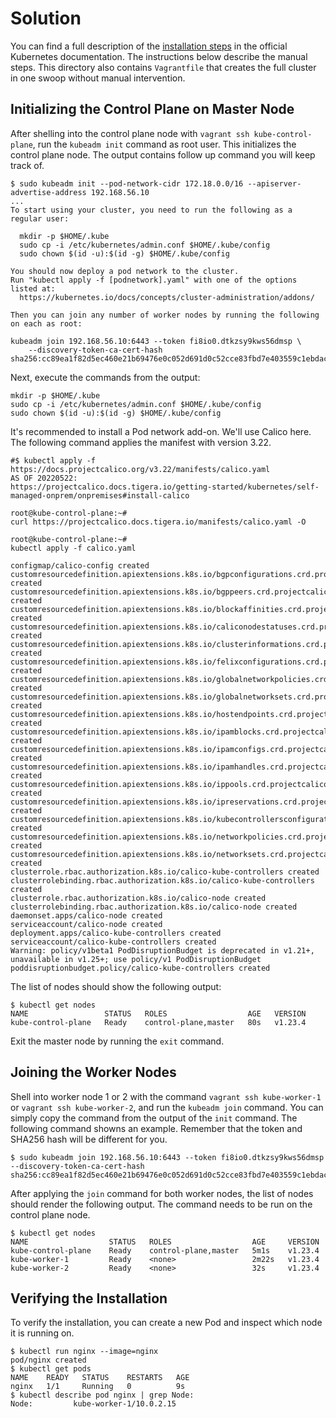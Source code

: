 # Solution

You can find a full description of the [installation steps](https://kubernetes.io/docs/setup/production-environment/tools/kubeadm/create-cluster-kubeadm/) in the official Kubernetes documentation. The instructions below describe the manual steps. This directory also contains `Vagrantfile` that creates the full cluster in one swoop without manual intervention.

## Initializing the Control Plane on Master Node

After shelling into the control plane node with `vagrant ssh kube-control-plane`, run the `kubeadm init` command as root user. This initializes the control plane node. The output contains follow up command you will keep track of.

```
$ sudo kubeadm init --pod-network-cidr 172.18.0.0/16 --apiserver-advertise-address 192.168.56.10
...
To start using your cluster, you need to run the following as a regular user:

  mkdir -p $HOME/.kube
  sudo cp -i /etc/kubernetes/admin.conf $HOME/.kube/config
  sudo chown $(id -u):$(id -g) $HOME/.kube/config

You should now deploy a pod network to the cluster.
Run "kubectl apply -f [podnetwork].yaml" with one of the options listed at:
  https://kubernetes.io/docs/concepts/cluster-administration/addons/

Then you can join any number of worker nodes by running the following on each as root:

kubeadm join 192.168.56.10:6443 --token fi8io0.dtkzsy9kws56dmsp \
    --discovery-token-ca-cert-hash sha256:cc89ea1f82d5ec460e21b69476e0c052d691d0c52cce83fbd7e403559c1ebdac
```

Next, execute the commands from the output:

```
mkdir -p $HOME/.kube
sudo cp -i /etc/kubernetes/admin.conf $HOME/.kube/config
sudo chown $(id -u):$(id -g) $HOME/.kube/config
```

It's recommended to install a Pod network add-on. We'll use Calico here. The following command applies the manifest with version 3.22.

```
#$ kubectl apply -f https://docs.projectcalico.org/v3.22/manifests/calico.yaml
AS OF 20220522:
https://projectcalico.docs.tigera.io/getting-started/kubernetes/self-managed-onprem/onpremises#install-calico

root@kube-control-plane:~# 
curl https://projectcalico.docs.tigera.io/manifests/calico.yaml -O

root@kube-control-plane:~# 
kubectl apply -f calico.yaml

configmap/calico-config created
customresourcedefinition.apiextensions.k8s.io/bgpconfigurations.crd.projectcalico.org created
customresourcedefinition.apiextensions.k8s.io/bgppeers.crd.projectcalico.org created
customresourcedefinition.apiextensions.k8s.io/blockaffinities.crd.projectcalico.org created
customresourcedefinition.apiextensions.k8s.io/caliconodestatuses.crd.projectcalico.org created
customresourcedefinition.apiextensions.k8s.io/clusterinformations.crd.projectcalico.org created
customresourcedefinition.apiextensions.k8s.io/felixconfigurations.crd.projectcalico.org created
customresourcedefinition.apiextensions.k8s.io/globalnetworkpolicies.crd.projectcalico.org created
customresourcedefinition.apiextensions.k8s.io/globalnetworksets.crd.projectcalico.org created
customresourcedefinition.apiextensions.k8s.io/hostendpoints.crd.projectcalico.org created
customresourcedefinition.apiextensions.k8s.io/ipamblocks.crd.projectcalico.org created
customresourcedefinition.apiextensions.k8s.io/ipamconfigs.crd.projectcalico.org created
customresourcedefinition.apiextensions.k8s.io/ipamhandles.crd.projectcalico.org created
customresourcedefinition.apiextensions.k8s.io/ippools.crd.projectcalico.org created
customresourcedefinition.apiextensions.k8s.io/ipreservations.crd.projectcalico.org created
customresourcedefinition.apiextensions.k8s.io/kubecontrollersconfigurations.crd.projectcalico.org created
customresourcedefinition.apiextensions.k8s.io/networkpolicies.crd.projectcalico.org created
customresourcedefinition.apiextensions.k8s.io/networksets.crd.projectcalico.org created
clusterrole.rbac.authorization.k8s.io/calico-kube-controllers created
clusterrolebinding.rbac.authorization.k8s.io/calico-kube-controllers created
clusterrole.rbac.authorization.k8s.io/calico-node created
clusterrolebinding.rbac.authorization.k8s.io/calico-node created
daemonset.apps/calico-node created
serviceaccount/calico-node created
deployment.apps/calico-kube-controllers created
serviceaccount/calico-kube-controllers created
Warning: policy/v1beta1 PodDisruptionBudget is deprecated in v1.21+, unavailable in v1.25+; use policy/v1 PodDisruptionBudget
poddisruptionbudget.policy/calico-kube-controllers created
```

The list of nodes should show the following output:

```
$ kubectl get nodes
NAME                 STATUS   ROLES                  AGE   VERSION
kube-control-plane   Ready    control-plane,master   80s   v1.23.4
```

Exit the master node by running the `exit` command.

## Joining the Worker Nodes

Shell into worker node 1 or 2 with the command `vagrant ssh kube-worker-1` or `vagrant ssh kube-worker-2`, and run the `kubeadm join` command. You can simply copy the command from the output of the `init` command. The following command showns an example. Remember that the token and SHA256 hash will be different for you.

```
$ sudo kubeadm join 192.168.56.10:6443 --token fi8io0.dtkzsy9kws56dmsp --discovery-token-ca-cert-hash sha256:cc89ea1f82d5ec460e21b69476e0c052d691d0c52cce83fbd7e403559c1ebdac
```

After applying the `join` command for both worker nodes, the list of nodes should render the following output. The command needs to be run on the control plane node.

```
$ kubectl get nodes
NAME                  STATUS   ROLES                  AGE     VERSION
kube-control-plane    Ready    control-plane,master   5m1s    v1.23.4
kube-worker-1         Ready    <none>                 2m22s   v1.23.4
kube-worker-2         Ready    <none>                 32s     v1.23.4
```

## Verifying the Installation

To verify the installation, you can create a new Pod and inspect which node it is running on.

```
$ kubectl run nginx --image=nginx
pod/nginx created
$ kubectl get pods
NAME    READY   STATUS    RESTARTS   AGE
nginx   1/1     Running   0          9s
$ kubectl describe pod nginx | grep Node:
Node:         kube-worker-1/10.0.2.15
```
